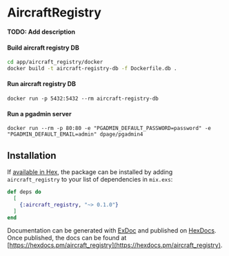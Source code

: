 # AircraftRegistry

**TODO: Add description**

#### Build aircraft registry DB
```bash
cd app/aircraft_registry/docker
docker build -t aircraft-registry-db -f Dockerfile.db .
```

#### Run aircraft registry DB
`docker run -p 5432:5432 --rm aircraft-registry-db`

#### Run a pgadmin server
`docker run --rm -p 80:80 -e "PGADMIN_DEFAULT_PASSWORD=password" -e "PGADMIN_DEFAULT_EMAIL=admin" dpage/pgadmin4`

## Installation

If [available in Hex](https://hex.pm/docs/publish), the package can be installed
by adding `aircraft_registry` to your list of dependencies in `mix.exs`:

```elixir
def deps do
  [
    {:aircraft_registry, "~> 0.1.0"}
  ]
end
```

Documentation can be generated with [ExDoc](https://github.com/elixir-lang/ex_doc)
and published on [HexDocs](https://hexdocs.pm). Once published, the docs can
be found at [https://hexdocs.pm/aircraft_registry](https://hexdocs.pm/aircraft_registry).
